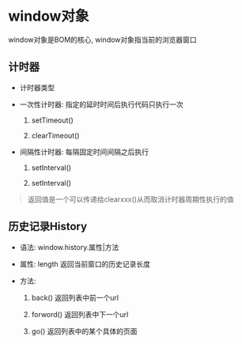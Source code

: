 #  window对象

window对象是BOM的核心, window对象指当前的浏览器窗口

##  计时器

+  计时器类型

  - 一次性计时器: 指定的延时时间后执行代码只执行一次
    1. setTimeout()

    2. clearTimeout()
    
  - 间隔性计时器: 每隔固定时间间隔之后执行

    1. setInterval()

    2. setInterval()

> 返回值是一个可以传递给clearxxx()从而取消计时器周期性执行的值

## 历史记录History

+  语法: window.history.属性|方法

+  属性: length 返回当前窗口的历史记录长度

+  方法: 

    1. back()  返回列表中前一个url 

    2. forword()  返回列表中下一个url 

    3. go()  返回列表中的某个具体的页面